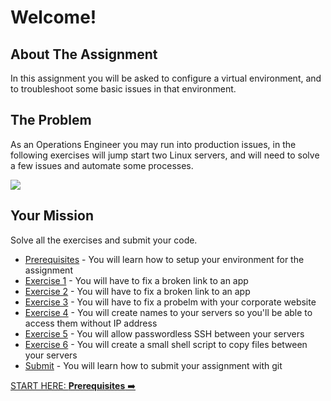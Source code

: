 # Welcome!

## About The Assignment

In this assignment you will be asked to configure a virtual environment, and to troubleshoot some basic issues in that environment.

## The Problem
As an Operations Engineer you may run into production issues, in the following exercises will jump start two Linux servers, and will need to solve a few issues and automate some processes. 

![](https://media.giphy.com/media/xT5LMQSg7kWT4zqsVy/giphy.gif)

## Your Mission
Solve all the exercises and submit your code. 
- [Prerequisites](prerequisites.md) - You will learn how to setup your environment for the assignment
- [Exercise 1](exercise-1.md) - You will have to fix a broken link to an app
- [Exercise 2](exercise-2.md) - You will have to fix a broken link to an app
- [Exercise 3](exercise-3.md) - You will have to fix a probelm with your corporate website 
- [Exercise 4](exercise-4.md) - You will create names to your servers so you'll be able to access them without IP address
- [Exercise 5](exercise-5.md) - You will allow passwordless SSH between your servers
- [Exercise 6](exercise-6.md) - You will create a small shell script to copy files between your servers
- [Submit](submit.md) - You will learn how to submit your assignment with git

[START HERE: **Prerequisites** ➡️](prerequisites.md)
